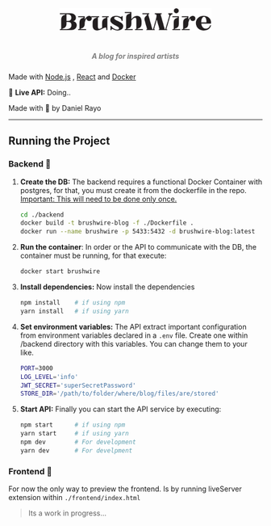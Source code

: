 <div align = "center">
  <img src="./brushWireLogo.png" width="300px"><h1 align="center"> 
    <h5 align="center"> <i style="color:grey;"> 
   A blog for inspired artists</i> </h5>
</div>

Made with [Node.js](https://nodejs.org/en) , [React](https://es.react.dev/) and [Docker](https://www.docker.com/)

🔴 **Live API:** Doing..

Made with 💚 by Daniel Rayo

---

## Running the Project

### Backend 🔌

1. **Create the DB:** The backend requires a functional Docker Container with postgres, for that, you must create it from the dockerfile in the repo.<u> Important: This will need to be done only once.</u>
   
   ```bash
   cd ./backend
   docker build -t brushwire-blog -f ./Dockerfile .
   docker run --name brushwire -p 5433:5432 -d brushwire-blog:latest
   ```

2. **Run the container**: In order or the API to communicate with the DB, the container must be running, for that execute:
   
   ```bash
   docker start brushwire
   ```

3. **Install dependencies:** Now install the dependencies
   
   ```bash
   npm install    # if using npm
   yarn install   # if using yarn
   ```

4. **Set environment variables:** The API extract important configuration from environment variables declared in a `.env` file. Create one within /backend directory with this variables. You can change them to your like.
   
   ```bash
   PORT=3000
   LOG_LEVEL='info'
   JWT_SECRET='superSecretPassword'
   STORE_DIR='/path/to/folder/where/blog/files/are/stored'
   ```

5. **Start API:** Finally you can start the API service by executing:
   
   ```bash
   npm start      # if using npm
   yarn start     # if using yarn
   npm dev        # For development
   yarn dev       # For develpment
   ```

### Frontend 💫

For now the only way to preview the frontend. Is by running liveServer extension within `./frontend/index.html` 



> Its a work in progress...
